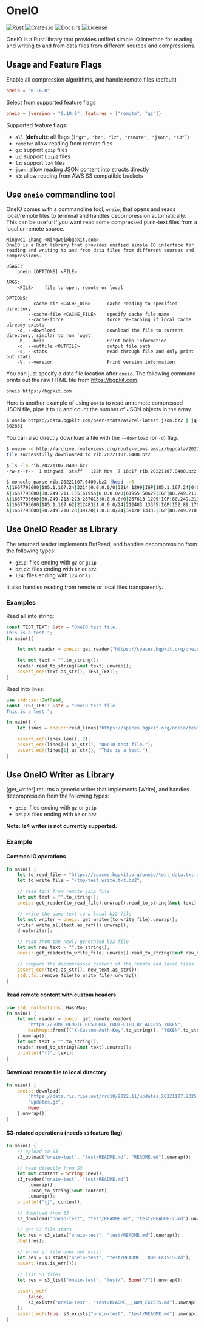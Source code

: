 # OneIO

[![Rust](https://github.com/bgpkit/oneio/actions/workflows/rust.yml/badge.svg)](https://github.com/bgpkit/oneio/actions/workflows/rust.yml)
[![Crates.io](https://img.shields.io/crates/v/oneio)](https://crates.io/crates/oneio)
[![Docs.rs](https://docs.rs/oneio/badge.svg)](https://docs.rs/oneio)
[![License](https://img.shields.io/crates/l/oneio)](https://raw.githubusercontent.com/bgpkit/oneio/main/LICENSE)

OneIO is a Rust library that provides unified simple IO interface for reading and writing to and from data files from different sources and compressions.

## Usage and Feature Flags

Enable all compression algorithms, and handle remote files (default)
```toml
oneio = "0.10.0"
```

Select from supported feature flags
```toml
oneio = {version = "0.10.0", features = ["remote", "gz"]}
```

Supported feature flags:
- `all` (**default**): all flags (`["gz", "bz", "lz", "remote", "json", "s3"]`)
- `remote`: allow reading from remote files
- `gz`: support `gzip` files
- `bz`: support `bzip2` files
- `lz`: support `lz4` files
- `json`: allow reading JSON content into structs directly
- `s3`: allow reading from AWS S3 compatible buckets

## Use `oneio` commandline tool

OneIO comes with a commandline tool, `oneio`, that opens and reads local/remote files
to terminal and handles decompression automatically. This can be useful if you want
read some compressed plain-text files from a local or remote source.

```text
Mingwei Zhang <mingwei@bgpkit.com>
OneIO is a Rust library that provides unified simple IO interface for
reading and writing to and from data files from different sources and compressions.

USAGE:
    oneio [OPTIONS] <FILE>

ARGS:
    <FILE>    file to open, remote or local

OPTIONS:
        --cache-dir <CACHE_DIR>      cache reading to specified directory
        --cache-file <CACHE_FILE>    specify cache file name
        --cache-force                force re-caching if local cache already exists
    -d, --download                   download the file to current directory, similar to run `wget`
    -h, --help                       Print help information
    -o, --outfile <OUTFILE>          output file path
    -s, --stats                      read through file and only print out stats
    -V, --version                    Print version information
```

You can just specify a data file location after `oneio`. The following command
prints out the raw HTML file from <https://bgpkit.com>.
```bash
oneio https://bgpkit.com
```

Here is another example of using `oneio` to read an remote compressed JSON file,
pipe it to `jq` and count the number of JSON objects in the array.
```bash
$ oneio https://data.bgpkit.com/peer-stats/as2rel-latest.json.bz2 | jq '.|length'  
802861
```

You can also directly download a file with the `--download` (or `-d`) flag.
```bash
$ oneio -d http://archive.routeviews.org/route-views.amsix/bgpdata/2022.11/RIBS/rib.20221107.0400.bz2
file successfully downloaded to rib.20221107.0400.bz2

$ ls -lh rib.20221107.0400.bz2 
-rw-r--r--  1 mingwei  staff   122M Nov  7 16:17 rib.20221107.0400.bz2

$ monocle parse rib.20221107.0400.bz2 |head -n5
A|1667793600|185.1.167.24|3214|0.0.0.0/0|3214 1299|IGP|185.1.167.24|0|0|3214:3001|NAG||
A|1667793600|80.249.211.155|61955|0.0.0.0/0|61955 50629|IGP|80.249.211.155|0|0||NAG||
A|1667793600|80.249.213.223|267613|0.0.0.0/0|267613 1299|IGP|80.249.213.223|0|0|5469:6000|NAG||
A|1667793600|185.1.167.62|212483|1.0.0.0/24|212483 13335|IGP|152.89.170.244|0|0|13335:10028 13335:19000 13335:20050 13335:20500 13335:20530 lg:212483:1:104|NAG|13335|108.162.243.9
A|1667793600|80.249.210.28|39120|1.0.0.0/24|39120 13335|IGP|80.249.210.28|0|0|13335:10020 13335:19020 13335:20050 13335:20500 13335:20530|AG|13335|141.101.65.254
```
## Use OneIO Reader as Library

The returned reader implements BufRead, and handles decompression from the following types:
- `gzip`: files ending with `gz` or `gzip`
- `bzip2`: files ending with `bz` or `bz2`
- `lz4`: files ending with `lz4` or `lz`

It also handles reading from remote or local files transparently.

### Examples

Read all into string:
```rust
const TEST_TEXT: &str = "OneIO test file.
This is a test.";
fn main(){

    let mut reader = oneio::get_reader("https://spaces.bgpkit.org/oneio/test_data.txt.gz").unwrap();

    let mut text = "".to_string();
    reader.read_to_string(&mut text).unwrap();
    assert_eq!(text.as_str(), TEST_TEXT);
}
```

Read into lines:
```rust
use std::io::BufRead;
const TEST_TEXT: &str = "OneIO test file.
This is a test.";

fn main() {
    let lines = oneio::read_lines("https://spaces.bgpkit.org/oneio/test_data.txt.gz").map(|line| line.unwrap()).collect::<Vec<String>>();

    assert_eq!(lines.len(), 2);
    assert_eq!(lines[0].as_str(), "OneIO test file.");
    assert_eq!(lines[1].as_str(), "This is a test.");
}
```

## Use OneIO Writer as Library

[get_writer] returns a generic writer that implements [Write], and handles decompression from the following types:
- `gzip`: files ending with `gz` or `gzip`
- `bzip2`: files ending with `bz` or `bz2`

**Note: lz4 writer is not currently supported.**

### Example

#### Common IO operations
```rust
fn main() {
    let to_read_file = "https://spaces.bgpkit.org/oneio/test_data.txt.gz";
    let to_write_file = "/tmp/test_write.txt.bz2";

    // read text from remote gzip file
    let mut text = "".to_string();
    oneio::get_reader(to_read_file).unwrap().read_to_string(&mut text).unwrap();

    // write the same text to a local bz2 file
    let mut writer = oneio::get_writer(to_write_file).unwrap();
    writer.write_all(text.as_ref()).unwrap();
    drop(writer);

    // read from the newly-generated bz2 file
    let mut new_text = "".to_string();
    oneio::get_reader(to_write_file).unwrap().read_to_string(&mut new_text).unwrap();

    // compare the decompressed content of the remote and local files
    assert_eq!(text.as_str(), new_text.as_str());
    std::fs::remove_file(to_write_file).unwrap();
}
```

#### Read remote content with custom headers

```rust
use std::collections::HashMap;
fn main() {
    let mut reader = oneio::get_remote_reader(
        "https://SOME_REMOTE_RESOURCE_PROTECTED_BY_ACCESS_TOKEN",
        HashMap::from([("X-Custom-Auth-Key".to_string(), "TOKEN".to_string())])
    ).unwrap();
    let mut text = "".to_string();
    reader.read_to_string(&mut text).unwrap();
    println!("{}", text);
}
```

#### Download remote file to local directory

```rust
fn main() {
    oneio::download(
        "https://data.ris.ripe.net/rrc18/2022.11/updates.20221107.2325.gz",
        "updates.gz",
        None
    ).unwrap();
}
```

#### S3-related operations (needs `s3` feature flag)
```rust
fn main() {
    // upload to S3
    s3_upload("oneio-test", "test/README.md", "README.md").unwrap();

    // read directly from S3
    let mut content = String::new();
    s3_reader("oneio-test", "test/README.md")
        .unwrap()
        .read_to_string(&mut content)
        .unwrap();
    println!("{}", content);

    // download from S3
    s3_download("oneio-test", "test/README.md", "test/README-2.md").unwrap();

    // get S3 file stats
    let res = s3_stats("oneio-test", "test/README.md").unwrap();
    dbg!(res);

    // error if file does not exist
    let res = s3_stats("oneio-test", "test/README___NON_EXISTS.md");
    assert!(res.is_err());
    
    // list S3 files
    let res = s3_list("oneio-test", "test/", Some("/")).unwrap();

    assert_eq!(
        false,
        s3_exists("oneio-test", "test/README___NON_EXISTS.md").unwrap()
    );
    assert_eq!(true, s3_exists("oneio-test", "test/README.md").unwrap());
}
```